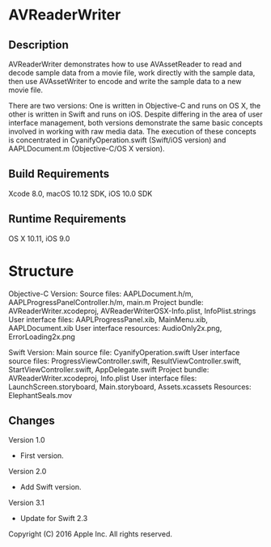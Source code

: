 # AVReaderWriter

## Description

AVReaderWriter demonstrates how to use AVAssetReader to read and decode sample data from a movie file, work directly with the sample data, then use AVAssetWriter to encode and write the sample data to a new movie file.

There are two versions: One is written in Objective-C and runs on OS X, the other is written in Swift and runs on iOS.  Despite differing in the area of user interface management, both versions demonstrate the same basic concepts involved in working with raw media data.  The execution of these concepts is concentrated in CyanifyOperation.swift (Swift/iOS version) and AAPLDocument.m (Objective-C/OS X version).

## Build Requirements

Xcode 8.0, macOS 10.12 SDK, iOS 10.0 SDK

## Runtime Requirements

OS X 10.11, iOS 9.0

# Structure

Objective-C Version:
	Source files: AAPLDocument.h/m, AAPLProgressPanelController.h/m, main.m
	Project bundle: AVReaderWriter.xcodeproj, AVReaderWriterOSX-Info.plist, InfoPlist.strings
	User interface files: AAPLProgressPanel.xib, MainMenu.xib, AAPLDocument.xib
	User interface resources: AudioOnly2x.png, ErrorLoading2x.png

Swift Version:
	Main source file: CyanifyOperation.swift
	User interface source files: ProgressViewController.swift, ResultViewController.swift, StartViewController.swift, AppDelegate.swift
	Project bundle: AVReaderWriter.xcodeproj, Info.plist
	User interface files: LaunchScreen.storyboard, Main.storyboard, Assets.xcassets
	Resources: ElephantSeals.mov

## Changes

Version 1.0
- First version.

Version 2.0
- Add Swift version.

Version 3.1
- Update for Swift 2.3

Copyright (C) 2016 Apple Inc. All rights reserved.
